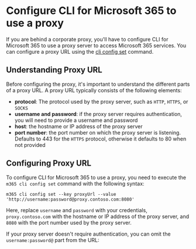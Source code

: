 # Configure CLI for Microsoft 365 to use a proxy

If you are behind a corporate proxy, you'll have to configure CLI for Microsoft 365 to use a proxy server to access Microsoft 365 services. You can configure a proxy URL using the [cli config set](/docs/docs/cmd/cli/config/config-set.mdx) command.

## Understanding Proxy URL

Before configuring the proxy, it's important to understand the different parts of a proxy URL. A proxy URL typically consists of the following elements:

- **protocol**: The protocol used by the proxy server, such as `HTTP`, `HTTPS`, or `SOCKS`
- **username and password**: if the proxy server requires authentication, you will need to provide a username and password
- **host**: the hostname or IP address of the proxy server
- **port number**: the port number on which the proxy server is listening. Defaults to 443 for the `HTTPS` protocol, otherwise it defaults to 80 when not provided

## Configuring Proxy URL

To configure CLI for Microsoft 365 to use a proxy, you need to execute the `m365 cli config set` command with the following syntax:

`m365 cli config set --key proxyUrl --value 'http://username:password@proxy.contoso.com:8080'`

Here, replace `username` and `password` with your credentials, `proxy.contoso.com` with the hostname or IP address of the proxy server, and `8080` with the port number used by the proxy server.

If your proxy server doesn't require authentication, you can omit the `username:password@` part from the URL:
